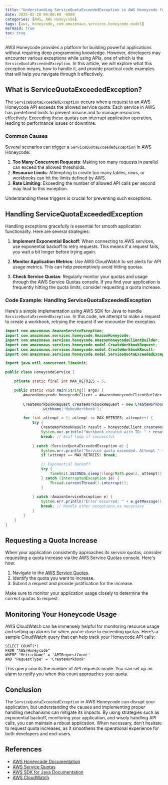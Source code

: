 ```yaml
---
title: "Understanding ServiceQuotaExceededException in AWS Honeycode for Developers"
date: 2025-02-20 09:00:00 -0000
categories: [AWS, AWS Honeycode]
tags: [aws, honeycode, com.amazonaws.services.honeycode.model]
mermaid: true
toc: true
---
```



AWS Honeycode provides a platform for building powerful applications without requiring deep programming knowledge. However, developers may encounter various exceptions while using APIs, one of which is the `ServiceQuotaExceededException`. In this article, we will explore what this exception means, how to handle it, and provide practical code examples that will help you navigate through it effectively.

## What is ServiceQuotaExceededException?

The `ServiceQuotaExceededException` occurs when a request to an AWS Honeycode API exceeds the allowed service quota. Each service in AWS has predefined limits to prevent misuse and to manage resources effectively. Exceeding these quotas can interrupt application operation, leading to performance issues or downtime.

### Common Causes

Several scenarios can trigger a `ServiceQuotaExceededException` in AWS Honeycode:

1. **Too Many Concurrent Requests**: Making too many requests in parallel can exceed the allowed thresholds.
2. **Resource Limits**: Attempting to create too many tables, rows, or workbooks can hit the limits defined by AWS.
3. **Rate Limiting**: Exceeding the number of allowed API calls per second may lead to this exception.
  
Understanding these triggers is crucial for preventing such exceptions. 

## Handling ServiceQuotaExceededException

Handling exceptions gracefully is essential for smooth application functionality. Here are several strategies:

1. **Implement Exponential Backoff**: When connecting to AWS services, use exponential backoff to retry requests. This means if a request fails, you wait a bit longer before trying again.

2. **Monitor Application Metrics**: Use AWS CloudWatch to set alerts for API usage metrics. This can help preemptively avoid hitting quotas.

3. **Check Service Quotas**: Regularly monitor your quotas and usage through the AWS Service Quotas console. If you find your application is frequently hitting the quota limits, consider requesting a quota increase.

### Code Example: Handling ServiceQuotaExceededException

Here’s a simple implementation using AWS SDK for Java to handle `ServiceQuotaExceededException`. In this code, we attempt to make a request to create a workbook, retrying the request if we encounter the exception.

```java
import com.amazonaws.AmazonServiceException;
import com.amazonaws.services.honeycode.AmazonHoneycode;
import com.amazonaws.services.honeycode.AmazonHoneycodeClientBuilder;
import com.amazonaws.services.honeycode.model.CreateWorkbookRequest;
import com.amazonaws.services.honeycode.model.CreateWorkbookResult;
import com.amazonaws.services.honeycode.model.ServiceQuotaExceededException;

import java.util.concurrent.TimeUnit;

public class HoneycodeService {

    private static final int MAX_RETRIES = 5;

    public static void main(String[] args) {
        AmazonHoneycode honeycodeClient = AmazonHoneycodeClientBuilder.defaultClient();
        
        CreateWorkbookRequest createWorkbookRequest = new CreateWorkbookRequest()
                .withName("MyNewWorkbook");

        for (int attempt = 1; attempt <= MAX_RETRIES; attempt++) {
            try {
                CreateWorkbookResult result = honeycodeClient.createWorkbook(createWorkbookRequest);
                System.out.println("Workbook created with ID: " + result.getWorkbookId());
                break; // Exit loop if successful
                
            } catch (ServiceQuotaExceededException e) {
                System.err.println("Service quota exceeded. Attempt " + attempt + " of " + MAX_RETRIES);
                if (attempt == MAX_RETRIES) break;

                // Exponential backoff
                try {
                    TimeUnit.SECONDS.sleep((long)Math.pow(2, attempt)); // Wait 2^attempt seconds
                } catch (InterruptedException ie) {
                    Thread.currentThread().interrupt();
                }
                
            } catch (AmazonServiceException e) {
                System.err.println("Error occurred: " + e.getMessage());
                break; // Handle other exceptions as necessary
            }
        }
    }
}
```

## Requesting a Quota Increase

When your application consistently approaches its service quotas, consider requesting a quota increase via the AWS Service Quotas console. Here's how:

1. Navigate to the [AWS Service Quotas](https://console.aws.amazon.com/servicequotas/home/services/honeycode/quotas).
2. Identify the quota you want to increase.
3. Submit a request and provide justification for the increase.

Make sure to monitor your application usage closely to determine the correct quotas to request.

## Monitoring Your Honeycode Usage

AWS CloudWatch can be immensely helpful for monitoring resource usage and setting up alarms for when you're close to exceeding quotas. Here’s a sample CloudWatch query that can help track your Honeycode API calls:

```shell
SELECT COUNT(*) 
FROM "AWS/Honeycode"
WHERE "MetricName" = 'APIRequestCount'
AND "RequestType" = 'CreateWorkbook'
```

This query counts the number of API requests made. You can set up an alarm to notify you when this count approaches your quota.

## Conclusion

The `ServiceQuotaExceededException` in AWS Honeycode can disrupt your application, but understanding the causes and implementing proper handling mechanisms can mitigate its impacts. By using strategies such as exponential backoff, monitoring your application, and wisely handling API calls, you can maintain a robust application. When necessary, don’t hesitate to request quota increases, as it smoothens the operational experience for both developers and end-users.

## References

- [AWS Honeycode Documentation](https://docs.aws.amazon.com/honeycode/latest/userguide/what-is.html)
- [AWS Service Quotas](https://docs.aws.amazon.com/servicequotas/latest/userguide/intro.html)
- [AWS SDK for Java Documentation](https://docs.aws.amazon.com/sdk-for-java/latest/developer-guide/home.html)
- [AWS CloudWatch](https://aws.amazon.com/cloudwatch/)